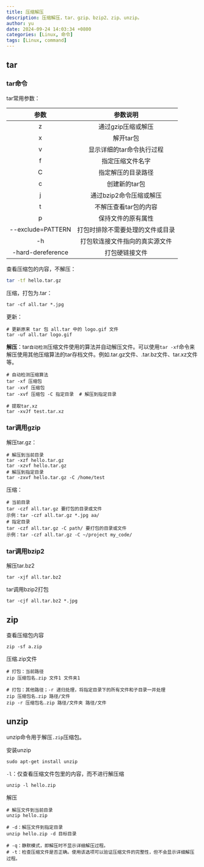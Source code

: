```yaml
---
title: 压缩解压
description: 压缩解压，tar、gzip、bzip2、zip、unzip。
author: yu
date: 2024-09-24 14:03:34 +0800
categories: [Linux, 命令]
tags: [Linux, command]
---
```


## tar

### tar命令

tar常用参数：

|        参数       |             参数说明              |
|:-----------------:|:---------------------------------:|
|  z                |  通过gzip压缩或解压               |
|  x                |  解开tar包                        |
|  v                |  显示详细的tar命令执行过程        |
|  f                |  指定压缩文件名字                 |
|  C                |  指定解压的目录路径               |
|  c                |  创建新的tar包                    |
|  j                |  通过bzip2命令压缩或解压          |
|  t                |  不解压查看tar包的内容            |
|  p                |  保持文件的原有属性               |
| --exclude=PATTERN |  打包时排除不需要处理的文件或目录 |
| -h                |  打包软连接文件指向的真实源文件   |
| -hard-dereference |  打包硬链接文件                   |

查看压缩包的内容，不解压：
```bash
tar -tf hello.tar.gz
```
压缩，打包为.tar：
```shell
tar -cf all.tar *.jpg
```
更新：
```shell
# 更新原来 tar 包 all.tar 中的 logo.gif 文件
tar -uf all.tar logo.gif
```

**解压**：tar`自动检测`压缩文件使用的算法并自动解压文件。可以使用`tar -xf`命令来解压使用其他压缩算法的tar存档文件。例如.tar.gz文件、.tar.bz文件、tar.xz文件等。
```shell
# 自动检测压缩算法
tar -xf 压缩包
tar -xvf 压缩包
tar -xvf 压缩包 -C 指定目录  # 解压到指定目录

# 提取tar.xz
tar -xvJf test.tar.xz
```

### tar调用gzip

解压tar.gz：
```shell
# 解压到当前目录
tar -xzf hello.tar.gz
tar -xzvf hello.tar.gz
# 解压到指定目录
tar -zxvf hello.tar.gz -C /home/test
```
压缩：
```shell
# 当前目录
tar -czf all.tar.gz 要打包的目录或文件
示例：tar -czf all.tar.gz *.jpg aa/
# 指定目录
tar -czf all.tar.gz -C path/ 要打包的目录或文件
示例：tar -czf all.tar.gz -C ~/project my_code/
```

### tar调用bzip2

解压tar.bz2
```shell
tar -xjf all.tar.bz2
```
tar调用bzip2打包
```shell
tar -cjf all.tar.bz2 *.jpg
```

## zip

查看压缩包内容
```shell
zip -sf a.zip
```
压缩.zip文件
```shell
# 打包：当前路径
zip 压缩包名.zip 文件1 文件夹1

# 打包：其他路径；-r 递归处理，将指定目录下的所有文件和子目录一并处理
zip 压缩包名.zip 路径/文件
zip -r 压缩包名.zip 路径/文件夹 路径/文件
```

## unzip

unzip命令用于解压`.zip`压缩包。

安装unzip
```shell
sudo apt-get install unzip
```
`-l`：仅查看压缩文件包里的内容，而不进行解压缩
```shell
unzip -l hello.zip
```

解压
```shell
# 解压文件到当前目录
unzip hello.zip

# -d：解压文件到指定目录
unzip hello.zip -d 目标目录

# -q：静默模式，即解压时不显示详细解压过程。
# -t：检查压缩文件是否正确。使用该选项可以验证压缩文件的完整性，但不会显示详细解压过程。
```


